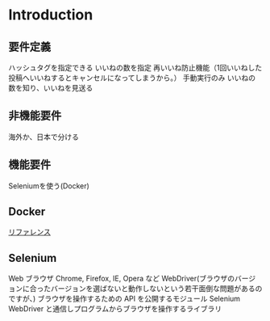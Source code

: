 # Introduction

## 要件定義

ハッシュタグを指定できる
いいねの数を指定
再いいね防止機能（1回いいねした投稿へいいねするとキャンセルになってしまうから。）
手動実行のみ
いいねの数を知り、いいねを見送る

## 非機能要件

海外か、日本で分ける

## 機能要件

Seleniumを使う(Docker)

## Docker

[リファレンス](https://github.com/SeleniumHQ/docker-selenium)

## Selenium

Web ブラウザ
Chrome, Firefox, IE, Opera など
WebDriver(ブラウザのバージョンに合ったバージョンを選ばないと動作しないという若干面倒な問題があるのですが、)
ブラウザを操作するための API を公開するモジュール
Selenium
WebDriver と通信しプログラムからブラウザを操作するライブラリ

